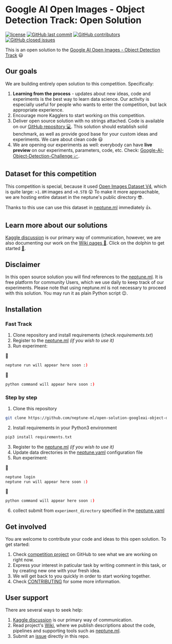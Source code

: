 # Google AI Open Images - Object Detection Track: Open Solution

[![license](https://img.shields.io/github/license/mashape/apistatus.svg?maxAge=2592000)](https://github.com/neptune-ml/open-solution-googleai-object-detection/blob/master/LICENSE)
[![GitHub last commit](https://img.shields.io/github/last-commit/google/skia.svg)](https://github.com/neptune-ml/open-solution-googleai-object-detection)
[![GitHub contributors](https://img.shields.io/github/contributors/cdnjs/cdnjs.svg)](https://github.com/neptune-ml/open-solution-googleai-object-detection)
[![GitHub closed issues](https://img.shields.io/github/issues-closed-raw/badges/shields.svg)](https://github.com/neptune-ml/open-solution-googleai-object-detection)

This is an open solution to the [Google AI Open Images - Object Detection Track](https://www.kaggle.com/c/google-ai-open-images-object-detection-track) :smiley:

## Our goals
We are building entirely open solution to this competition. Specifically:
1. **Learning from the process** - updates about new ideas, code and experiments is the best way to learn data science. Our activity is especially useful for people who wants to enter the competition, but lack appropriate experience.
1. Encourage more Kagglers to start working on this competition.
1. Deliver open source solution with no strings attached. Code is available on our [GitHub repository :computer:](https://github.com/neptune-ml/open-solution-googleai-object-detection). This solution should establish solid benchmark, as well as provide good base for your custom ideas and experiments. We care about clean code :smiley:
1. We are opening our experiments as well: everybody can have **live preview** on our experiments, parameters, code, etc. Check: [Google-AI-Object-Detection-Challenge :chart_with_upwards_trend:](https://app.neptune.ml/neptune-ml/Google-AI-Object-Detection-Challenge).

## Dataset for this competition
This competition is special, because it used [Open Images Dataset V4](https://storage.googleapis.com/openimages/web/index.html), which is quite large: `>1.8M` images and `>0.5TB` :astonished: To make it more approachable, we are hosting entire dataset in the neptune's public directory :sunglasses:.

Thanks to this use can use this dataset in [neptune.ml](https://neptune.ml) immediately :+1:.

## Learn more about our solutions
[Kaggle discussion](https://www.kaggle.com/c/google-ai-open-images-object-detection-track/discussion) is our primary way of communication, however, we are also documenting our work on the [Wiki pages :blue_book:](https://github.com/neptune-ml/open-solution-googleai-object-detection/wiki). Click on the dolphin to get started [:dolphin:](https://github.com/neptune-ml/open-solution-googleai-object-detection/wiki).

## Disclaimer
In this open source solution you will find references to the [neptune.ml](https://neptune.ml). It is free platform for community Users, which we use daily to keep track of our experiments. Please note that using neptune.ml is not necessary to proceed with this solution. You may run it as plain Python script :wink:.

## Installation
### Fast Track
1. Clone repository and install requirements (check _requirements.txt_)
1. Register to the [neptune.ml](https://neptune.ml/login) _(if you wish to use it)_
1. Run experiment:

:trident:
```bash
neptune run will appear here soon :)
```

:snake:
```bash
python command will appear here soon :)
```

### Step by step
1. Clone this repository
```bash
git clone https://github.com/neptune-ml/open-solution-googleai-object-detection.git
```
2. Install requirements in your Python3 environment
```bash
pip3 install requirements.txt
```
3. Register to the [neptune.ml](https://neptune.ml/login) _(if you wish to use it)_
4. Update data directories in the [neptune.yaml](https://github.com/neptune-ml/open-solution-googleai-object-detection/blob/master/neptune.yaml) configuration file
5. Run experiment:

:trident:
```bash
neptune login
neptune run will appear here soon :)
```

:snake:
```bash
python command will appear here soon :)
```

6. collect submit from `experiment_directory` specified in the [neptune.yaml](https://github.com/neptune-ml/open-solution-googleai-object-detection/blob/master/neptune.yaml)

## Get involved
You are welcome to contribute your code and ideas to this open solution. To get started:
1. Check [competition project](https://github.com/neptune-ml/open-solution-googleai-object-detection/projects/1) on GitHub to see what we are working on right now.
1. Express your interest in paticular task by writing comment in this task, or by creating new one with your fresh idea.
1. We will get back to you quickly in order to start working together.
1. Check [CONTRIBUTING](CONTRIBUTING.md) for some more information.

## User support
There are several ways to seek help:
1. [Kaggle discussion](https://www.kaggle.com/c/google-ai-open-images-object-detection-track/discussion) is our primary way of communication.
1. Read project's [Wiki](https://github.com/neptune-ml/open-solution-googleai-object-detection/wiki), where we publish descriptions about the code, pipelines and supporting tools such as [neptune.ml](https://neptune.ml).
1. Submit an [issue]((https://github.com/neptune-ml/open-solution-googleai-object-detection/issues)) directly in this repo.
